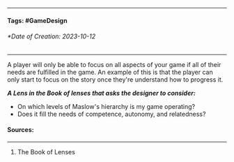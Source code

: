 __________________________________________________________________________
#### **Tags:** #GameDesign 
###### *Date of Creation: 2023-10-12
__________________________________________________________________________

A player will only be able to focus on all aspects of your game if all of their needs are fulfilled in the game. An example of this is that the player can only start to focus on the story once they're understand how to progress it.

***A Lens in the Book of lenses that asks the designer to consider:***
- On which levels of Maslow's hierarchy is my game operating?
- Does it fill the needs of competence, autonomy, and relatedness?
#### Sources:
__________________________________________________________________________
1. The Book of Lenses